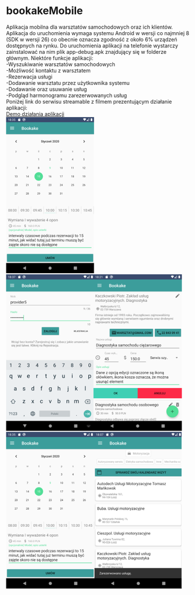 # bookakeMobile
Aplikacja mobilna dla warsztatów samochodowych oraz ich klientów.
Aplikacja do uruchomienia wymaga systemu Android w wersji co najmniej 8 (SDK w wersji 26) co obecnie oznacza zgodność z około 6% urządzeń dostępnych na rynku.
Do uruchomienia aplikacji na telefonie wystarczy zainstalować na nim plik app-debug.apk znajdujący się w folderze głównym.
Niektóre funkcje aplikacji:\
  -Wyszukiwanie warsztatów samochodowych\
  -Możliwość kontaktu z warsztatem\
  -Rezerwacja usługi\
  -Dodawanie warsztatu przez użytkownika systemu\
  -Dodawanie oraz usuwanie usług\
  -Podgląd harmonogramu zarezerwowanych usług\
Poniżej link do serwisu streamable z filmem prezentującym działanie aplikacji:\
<a href = "https://streamable.com/jy1dom"> Demo działania aplikacji</a>\
<img src="https://github.com/mbartoszewski/bookakeMobile/blob/master/screenshots/Screenshot_1578594942.png" width="240">
<img src="https://github.com/mbartoszewski/bookakeMobile/blob/master/screenshots/Screenshot_1578595060.png" width="480">
<img src="https://github.com/mbartoszewski/bookakeMobile/blob/master/screenshots/Screenshot_1578593239.png" width="480">

